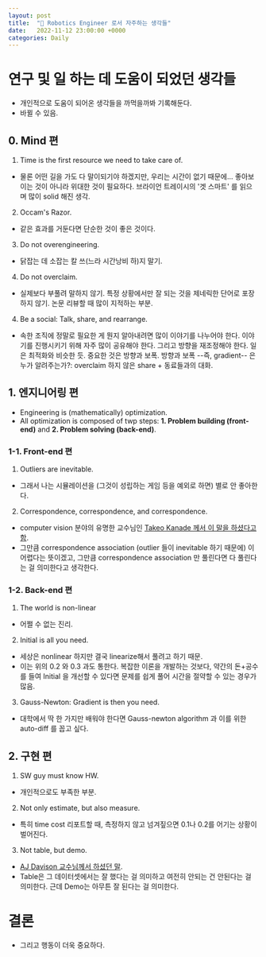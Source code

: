 ```yaml
---
layout: post
title:  "🌈 Robotics Engineer 로서 자주하는 생각들"
date:   2022-11-12 23:00:00 +0000
categories: Daily
---
```


# 연구 및 일 하는 데 도움이 되었던 생각들
- 개인적으로 도움이 되어온 생각들을 까먹을까봐 기록해둔다.
- 바뀔 수 있음.

## 0. Mind 편
1. Time is the first resource we need to take care of.
  - 물론 어떤 길을 가도 다 말이되기야 하겠지만, 우리는 시간이 없기 때문에... 좋아보이는 것이 아니라 위대한 것이 필요하다. 브라이언 트레이시의 '겟 스마트' 를 읽으며 많이 solid 해진 생각.
2. Occam's Razor.
  - 같은 효과를 거둔다면 단순한 것이 좋은 것이다.
3. Do not overengineering.
  - 닭잡는 데 소잡는 칼 쓰(느라 시간낭비 하)지 말기.
4. Do not overclaim.
  - 실제보다 부풀려 말하지 않기. 특정 상황에서만 잘 되는 것을 제네릭한 단어로 포장하지 않기. 논문 리뷰할 때 많이 지적하는 부분.
4. Be a social: Talk, share, and rearrange.
  - 속한 조직에 정말로 필요한 게 뭔지 알아내려면 많이 이야기를 나누어야 한다. 이야기를 진행시키기 위해 자주 많이 공유해야 한다. 그리고 방향을 재조정해야 한다. 일은 최적화와 비슷한 듯. 중요한 것은 방향과 보폭. 방향과 보폭 --즉, gradient-- 은 누가 알려주는가?: overclaim 하지 않은 share + 동료들과의 대화.  

## 1. 엔지니어링 편
- Engineering is (mathematically) optimization.
- All optimization is composed of twp steps: **1. Problem building (front-end)** and **2. Problem solving (back-end)**.

### 1-1. Front-end 편
1. Outliers are inevitable.
  - 그래서 나는 시뮬레이션을 (그것이 성립하는 게임 등을 예외로 하면) 별로 안 좋아한다.
2. Correspondence, correspondence, and correspondence.
  - computer vision 분야의 유명한 교수님인 [Takeo Kanade 께서 이 말을 하셨다고 함](https://arxiv.org/pdf/1903.07593.pdf).
  - 그만큼 correspondence association (outlier 들이 inevitable 하기 때문에) 이 어렵다는 뜻이겠고, 그만큼 correspondence association 만 풀린다면 다 풀린다는 걸 의미한다고 생각한다.

### 1-2. Back-end 편
1. The world is non-linear
  - 어쩔 수 없는 진리.
2. Initial is all you need.
  - 세상은 nonlinear 하지만 결국 linearize해서 풀려고 하기 때문.
  - 이는 위의 0.2 와 0.3 과도 통한다. 복잡한 이론을 개발하는 것보다, 약간의 돈+공수 를 들여 Initial 을 개선할 수 있다면 문제를 쉽게 풀어 시간을 절약할 수 있는 경우가 많음.
3. Gauss-Newton: Gradient is then you need.
  - 대학에서 딱 한 가지만 배워야 한다면 Gauss-newton algorithm 과 이를 위한 auto-diff 를 꼽고 싶다.


## 2. 구현 편
1. SW guy must know HW.
  - 개인적으로도 부족한 부분.
2. Not only estimate, but also measure.
  - 특히 time cost 리포트할 때, 측정하지 않고 넘겨짚으면 0.1나 0.2를 어기는 상황이 벌어진다.
3. Not table, but demo.
  - [AJ Davison 교수님께서 하셨던 말](https://twitter.com/ajddavison/status/1359565780095029249).
  - Table은 그 데이터셋에서는 잘 했다는 걸 의미하고 여전히 안되는 건 안된다는 걸 의미한다. 근데 Demo는 아무튼 잘 된다는 걸 의미한다.  

# 결론
- 그리고 행동이 더욱 중요하다.
